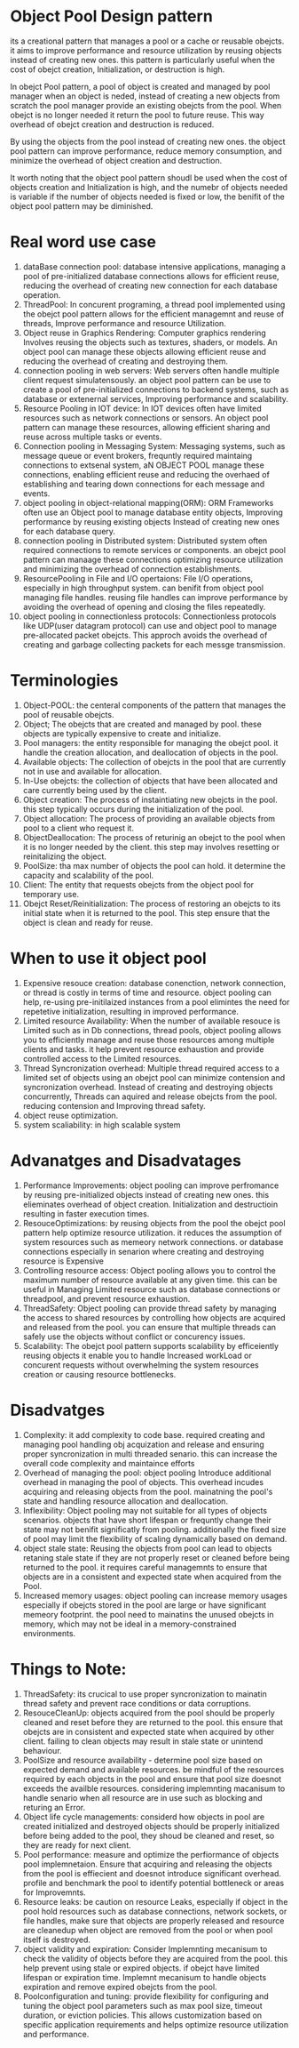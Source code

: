 # Object Pool Design pattern

its a creational pattern that manages a pool or a cache or reusable obejcts. it aims
to improve performance and resource utilization by reusing objects instead of creating
new ones. this pattern is particularly useful when the cost of obejct creation,
Initialization, or destruction is high.

In obejct Pool pattern, a pool of object is created and managed by pool manager
when an object is neded, instead of creating a new objects from scratch the pool
manager provide an existing obejcts from the pool. When obejct is no longer needed
it return the pool to future reuse. This way overhead of obejct creation and
destruction is reduced.

By using the objects from the pool instead of creating new ones. the object pool
pattern can improve performance, reduce memory consumption, and minimize the overhead
of object creation and destruction.

It worth noting that the object pool pattern shoudl be used when the cost of objects
creation and Initialization is high, and the numebr of objects needed is variable
if the number of objects needed is fixed or low, the benifit of the object pool
pattern may be diminished.

# Real word use case

1. dataBase connection pool: database intensive applications, managing a pool of
   pre-initialized database connections allows for efficient reuse, reducing the
   overhead of creating new connection for each database operation.
2. ThreadPool: In concurent programing, a thread pool implemented using the obejct
   pool pattern allows for the efficient managemnt and reuse of threads, Improve
   performance and resource Utilization.
3. Object reuse in Graphics Rendering: Computer graphics rendering Involves reusing the
   objects such as textures, shaders, or models. An object pool can manage these objects
   allowing efficient reuse and reducing the overhead of creating and destroying them.
4. connection pooling in web servers: Web servers often handle multiple client request
   simulatensously. an object pool pattern can be use to create a pool of pre-initialized
   connections to backend systems, such as database or extenernal services, Improving
   performance and scalability.
5. Resource Pooling in IOT device: In IOT devices often have limited resources such as
   network connections or sensors. An object pool pattern can manage these resources,
   allowing efficient sharing and reuse across multiple tasks or events.
6. Connection pooling in Messaging System: Messaging systems, such as message queue or
   event brokers, frequntly required maintaing connections to extsenal system, aN OBJECT
   POOL manage these connections, enabling efficient reuse and reducing the overhaed of
   establishing and tearing down connections for each message and events.
7. object pooling in object-relational mapping(ORM): ORM Frameworks often use an Object pool
   to manage database entity objects, Improving performance by reusing existing objects
   Instead of creating new ones for each database query.
8. connection pooling in Distributed system: Distributed system often required connections
   to remote services or components. an obejct pool pattern can manaage these connections
   optimizing resource utilization and minimizing the overhead of connection establishments.
9. ResourcePooling in File and I/O opertaions: File I/O operations, especially in high
   throughput system. can benifit from object pool managing file handles. reusing file
   handles can improve performance by avoiding the overhead of opening and closing the files
   repeatedly.
10. object pooling in connectionless protocols: Connectionless protocols like UDP(user datagram
    protocol) can use and object pool to manage pre-allocated packet obejcts. This approch avoids
    the overhead of creating and garbage collecting packets for each messge transmission.

# Terminologies

1. Object-POOL: the centeral components of the pattern that manages the pool of reusable obejcts.
2. Object; The obejcts that are created and managed by pool. these objects are typically expensive
   to create and initialize.
3. Pool managers: the entity responsible for managing the obejct pool. it handle the creation
   allocation, and deallocation of objects in the pool.
4. Available objects: The collection of obejcts in the pool that are currently not in use and
   available for allocation.
5. In-Use obejcts: the collection of objects that have been allocated and care currently being
   used by the client.
6. Object creation: The process of instaintiating new obejcts in the pool. this step typically occurs
   during the initialization of the pool.
7. Object allocation: The process of providing an available objects from pool to a client who request it.
8. ObjectDeallocation: The process of returinig an obejct to the pool when it is no longer needed
   by the client. this step may involves resetting or reinitalizing the object.
9. PoolSize: tha max number of objects the pool can hold. it determine the capacity and scalability
   of the pool.
10. Client: The entity that requests obejcts from the object pool for temporary use.
11. Obejct Reset/Reinitialization: The process of restoring an obejcts to its initial state
    when it is returned to the pool. This step ensure that the object is clean and ready for
    reuse.

# When to use it object pool

1. Expensive resouce creation: database conenction, network connection, or thread is costly
   in terms of time and resource. object pooling can help, re-using pre-initilaized instances
   from a pool elimintes the need for repetetive initialization, resulting in improved
   performance.
2. Limited resource Availability: When the number of available resouce is Limited such as
   in Db connections, thread pools, object pooling allows you to efficiently manage and reuse
   those resources among multiple clients and tasks. it help prevent resource exhaustion and
   provide controlled access to the Limited resources.
3. Thread Syncronization overhead: Multiple thread required access to a limited set of objects
   using an obejct pool can minimize contension and syncronization overhead. Instead of creating
   and destroying objects concurrently, Threads can aquired and release obejcts from the pool.
   reducing contension and Improving thread safety.
4. object reuse optimization.
5. system scaliability: in high scalable system

# Advanatges and Disadvatages

1. Performance Improvements: object pooling can improve perfromance by reusing pre-initialized objects instead of creating new ones. this elieminates overhead of object creation. Initialization
   and destructioin resulting in faster execution times.
2. ResouceOptimizations: by reusing objects from the pool the obejct pool pattern help optimize
   resource utilization. it reduces the assumption of system resources such as memeory network
   connections. or database connections especially in senarion where creating and destroying
   resource is Expensive
3. Controlling resource access: Object pooling allows you to control the maximum number
   of resource available at any given time. this can be useful in Managing Limited resource
   such as database connections or threadpool, and prevent resource exhaustion.
4. ThreadSafety: Object pooling can provide thread safety by managing the access to shared resources
   by controlling how objects are acquired and released from the pool. you can ensure that multiple
   threads can safely use the objects without conflict or concurency issues.
5. Scalability: The obejct pool pattern supports scalability by efficeiently reusing objects
   it enable you to handle Increased workLoad or concurent requests without overwhelming the system
   resources creation or causing resource bottlenecks.

# Disadvatges

1. Complexity: it add complexity to code base. required creating and managing pool
   handling obj acquization and release and ensuring proper syncronization in multi
   threaded senario. this can increase the overall code complexity and maintaince efforts
2. Overhead of managing the pool: object pooling Introduce additional overhead in managing the
   pool of objects. This overhead incudes acquiring and releasing objects from the pool.
   mainatning the pool's state and handling resource allocation and deallocation.
3. Inflexibility: Object pooling may not suitable for all types of objects scenarios.
   objects that have short lifespan or frequntly change their state may not benifit significatly
   from pooling. additionally the fixed size of pool may limit the flexibility of scaling dynamically
   based on demand.
4. object stale state: Reusing the objects from pool can lead to objects retaning stale state
   if they are not properly reset or cleaned before being returned to the pool. it requires
   careful managemnts to ensure that objects are in a consistent and expected state when
   acquired from the Pool.
5. Increased memory usages: object pooling can increase memory usages especially if obejcts
   stored in the pool are large or have significant memeory footprint. the pool need to mainatins
   the unused obejcts in memory, which may not be ideal in a memory-constrained environments.

# Things to Note:

1. ThreadSafety: its crucical to use proper syncronization to mainatin thread safety and prevent
   race conditions or data corruptions.
2. ResouceCleanUp: objects acquired from the pool should be properly cleaned and reset before they
   are returned to the pool. this ensure that obejcts are in consistent and expected state when acquired by other client. failing to clean objects may result in stale state or unintend
   behaviour.
3. PoolSize and resource availability - determine pool size based on expected demand and available
   resources. be mindful of the resources required by each objects in the pool and ensure that pool
   size doesnot exceeds the availble resources. considering implemnting macanisum to handle senario
   when all resource are in use such as blocking and returing an Error.
4. Object life cycle managements: considerd how objects in pool are created initialized and destroyed
   objects should be properly initialized before being added to the pool, they shoud be cleaned and reset, so they are ready for next client.
5. Pool performance: measure and optimize the perfiormance of objects pool implemnetaion. Ensure that
   acquiring and releasing the objects from the pool is effiecient and doesnot introduce significant
   overhead. profile and benchmark the pool to identify potential bottleneck or areas for Improvemnts.
6. Resource leaks: be caution on resource Leaks, especially if object in the pool hold resources such as database connections, network sockets, or file handles, make sure that objects are properly
   released and resource are cleanedup when object are removed from the pool or when pool itself is
   destroyed.
7. object validity and expiration: Consider Implemnting mecanisum to check the validity of objects before they are acquired from the pool. this help prevent using stale or expired objects. if obejct have limited lifespan or expiration time. Implemnt mecanisum to handle objects expiration and remove
   expired obejcts from the pool.
8. Poolconfiguration and tuning: provide flexibility for configuring and tuning the object pool
   parameters such as max pool size, timeout duration, or eviction policies. This allows customization based on specific application requirements and helps optimize resource utilization and performance.
